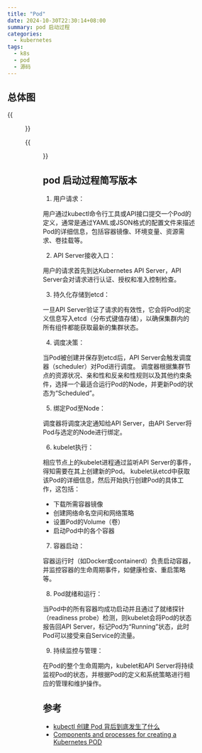 ```yaml
---
title: "Pod"
date: 2024-10-30T22:30:14+08:00
summary: pod 启动过程
categories:
  - kubernetes
tags:
  - k8s
  - pod
  - 源码
---
```



## 总体图
{{<figure src="./what-happens-when-k8s.svg#center" width=800px >}}

{{<figure src="./k8s-creation.gif#center" width=800px >}}

## pod 启动过程简写版本

1. 用户请求：

用户通过kubectl命令行工具或API接口提交一个Pod的定义，通常是通过YAML或JSON格式的配置文件来描述Pod的详细信息，包括容器镜像、环境变量、资源需求、卷挂载等。

2. API Server接收入口：

用户的请求首先到达Kubernetes API Server，API Server会对请求进行认证、授权和准入控制检查。

3. 持久化存储到etcd：

一旦API Server验证了请求的有效性，它会将Pod的定义信息写入etcd（分布式键值存储），以确保集群内的所有组件都能获取最新的集群状态。

4. 调度决策：

当Pod被创建并保存到etcd后，API Server会触发调度器（scheduler）对Pod进行调度。
调度器根据集群节点的资源状况、亲和性和反亲和性规则以及其他约束条件，选择一个最适合运行Pod的Node，并更新Pod的状态为“Scheduled”。

5. 绑定Pod至Node：

调度器将调度决定通知给API Server，由API Server将Pod与选定的Node进行绑定。

6. kubelet执行：

相应节点上的kubelet进程通过监听API Server的事件，得知需要在其上创建新的Pod。
kubelet从etcd中获取该Pod的详细信息，然后开始执行创建Pod的具体工作，这包括：
- 下载所需容器镜像
- 创建网络命名空间和网络策略
- 设置Pod的Volume（卷）
- 启动Pod中的各个容器

7. 容器启动：

容器运行时（如Docker或containerd）负责启动容器，并监控容器的生命周期事件，如健康检查、重启策略等。

8. Pod就绪和运行：

当Pod中的所有容器均成功启动并且通过了就绪探针（readiness probe）检测，则kubelet会将Pod的状态报告回API Server，标记Pod为“Running”状态，此时Pod可以接受来自Service的流量。

9. 持续监控与管理：

在Pod的整个生命周期内，kubelet和API Server将持续监视Pod的状态，并根据Pod的定义和系统策略进行相应的管理和维护操作。


## 参考

- [kubectl 创建 Pod 背后到底发生了什么](https://icloudnative.io/posts/what-happens-when-k8s)
- [Components and processes for creating a Kubernetes POD](https://community.veeam.com/kubernetes-korner-90/components-and-processes-for-creating-a-kubernetes-pod-6335)